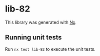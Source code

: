 # lib-82

This library was generated with [Nx](https://nx.dev).

## Running unit tests

Run `nx test lib-82` to execute the unit tests.
